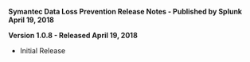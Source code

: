 **Symantec Data Loss Prevention Release Notes - Published by Splunk April 19, 2018**


**Version 1.0.8 - Released April 19, 2018**

* Initial Release
